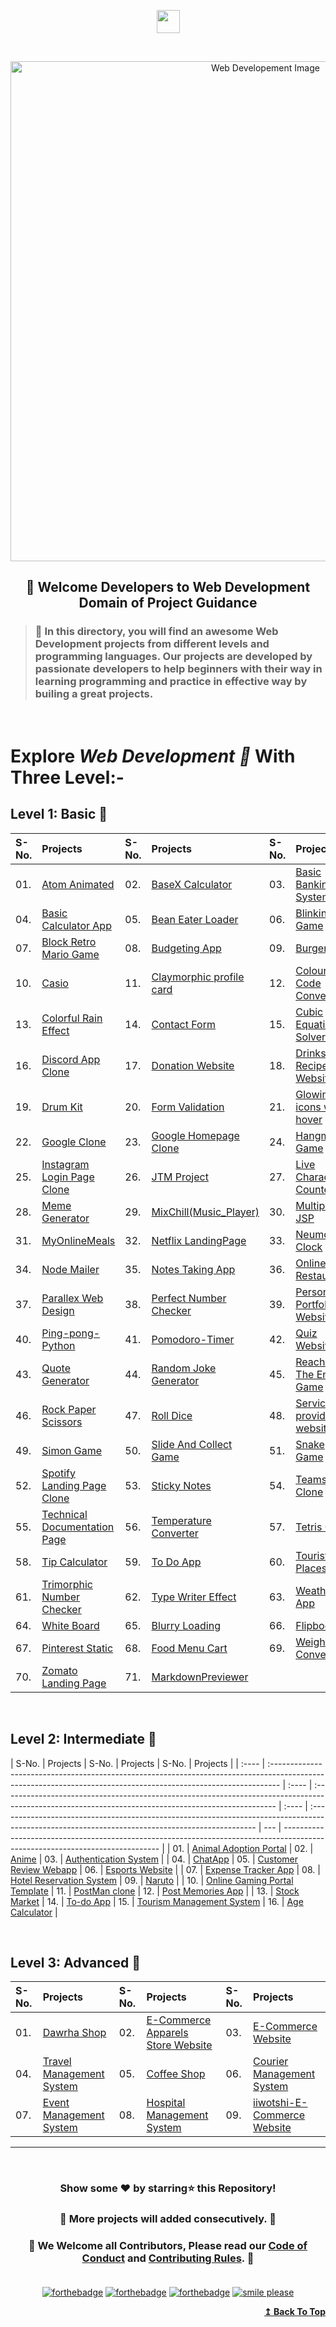 <p id="top" align="center"><img align="center" height="37" src="https://img.shields.io/badge/ Web Developement- 💻-yellow.svg?&style=for-the-badge&logo=KushalDas&logoColor=blue" /> </p><br>

<p align="center"><img src="http://www.parzlogic.com/wp-content/uploads/2017/10/web-dev.jpg" alt="Web Developement Image" width=800px />
   <h2><p align="center"><strong>🚦 Welcome Developers to Web Development Domain of Project Guidance </strong></p>
</p></h2>

> <h3>🏰 In this directory, you will find an awesome Web Development projects from different levels and programming languages. Our projects are developed by passionate developers to help beginners with their way in learning programming and practice in effective way by builing a great projects. </h3>

</br>

# Explore <i>Web Development 🎯</i> With Three Level:-

## Level 1: Basic 🚀

| S-No. | Projects                                                                                                                                                      | S-No. | Projects                                                                                                                                     | S-No. | Projects                                                                                                                                                |
| :---- | :------------------------------------------------------------------------------------------------------------------------------------------------------------ | :---- | :------------------------------------------------------------------------------------------------------------------------------------------- | :---- | :------------------------------------------------------------------------------------------------------------------------------------------------------ |
| 01.   | [Atom Animated](https://github.com/Kushal997-das/Project-Guidance/tree/main/Web%20Development/Basic/Atom%20animated)                                          | 02.   | [BaseX Calculator](https://github.com/Kushal997-das/Project-Guidance/tree/main/Web%20Development/Basic/BaseX_Calculator)                     | 03.   | [Basic Banking System](https://github.com/Kushal997-das/Project-Guidance/tree/main/Web%20Development/Basic/Basic%20Banking%20System)                    |
| 04.   | [Basic Calculator App](https://github.com/Kushal997-das/Project-Guidance/tree/main/Web%20Development/Basic/Basic%20Calculator%20App)                          | 05.   | [Bean Eater Loader](https://github.com/Kushal997-das/Project-Guidance/tree/main/Web%20Development/Basic/Bean%20Eater%20Loader)               | 06.   | [Blinking Game](https://github.com/Kushal997-das/Project-Guidance/tree/main/Web%20Development/Basic/Blinking%20Game)                                    |
| 07.   | [Block Retro Mario Game](https://github.com/Kushal997-das/Project-Guidance/tree/main/Web%20Development/Basic/Block%20Retro%20Mario%20Game)                    | 08.   | [Budgeting App](https://github.com/Kushal997-das/Project-Guidance/tree/main/Web%20Development/Basic/Budgeting%20App)                         | 09.   | [Burger Eye](https://github.com/Kushal997-das/Project-Guidance/tree/main/Web%20Development/Basic/Burger%20Eye)                                          |
| 10.   | [Casio](https://github.com/Kushal997-das/Project-Guidance/tree/main/Web%20Development/Basic/Casio)                                                            | 11.   | [Claymorphic profile card](https://github.com/Kushal997-das/Project-Guidance/tree/main/Web%20Development/Basic/Claymorphic%20profile%20card) | 12.   | [Colour Code Convertor](https://github.com/Kushal997-das/Project-Guidance/tree/main/Web%20Development/Basic/Color_Code_Converter)                       |
| 13.   | [Colorful Rain Effect](https://github.com/rajprem4214/Project-Guidance/tree/rain/Web%20Development/Basic/Colorful%20Rain%20Effect)                            | 14.   | [Contact Form](https://github.com/Kushal997-das/Project-Guidance/tree/main/Web%20Development/Basic/Contact%20Form)                           | 15.   | [Cubic Equation Solver](https://github.com/Kushal997-das/Project-Guidance/tree/main/Web%20Development/Basic/Cubic_Equation_Solver)                      |
| 16.   | [Discord App Clone](https://github.com/Kushal997-das/Project-Guidance/tree/main/Web%20Development/Basic/Discord_App_Clone)                                    | 17.   | [Donation Website](https://github.com/Kushal997-das/Project-Guidance/tree/main/Web%20Development/Basic/Donation%20Website)                   | 18.   | [Drinks Recipe Website](<https://github.com/Kushal997-das/Project-Guidance/tree/main/Web%20Development/Basic/Drinks%20Recipe%20Website(FruitNotBooze)>) |
| 19.   | [Drum Kit](https://github.com/Kushal997-das/Project-Guidance/tree/main/Web%20Development/Basic/Drum%20Kit)                                                    | 20.   | [Form Validation](https://github.com/Kushal997-das/Project-Guidance/tree/main/Web%20Development/Basic/Form%20Validation)                     | 21.   | [Glowing icons with hover](https://github.com/Kushal997-das/Project-Guidance/tree/main/Web%20Development/Basic/Glowing%20icons%20with%20hover)          |
| 22.   | [Google Clone](https://github.com/SamarpanCoder2002/Project-Guidance/tree/main/Web%20Development/Basic/Google%20Clone)                                        | 23.   | [Google Homepage Clone](https://github.com/rajprem4214/Project-Guidance/tree/gclone/Web%20Development/Basic/Google%20Homepage%20Clone)       | 24.   | [Hangman Game](https://github.com/rittikadeb/Project-Guidance/tree/hangman-game/Web%20Development/Basic/Hangman%20Game)                                 |
| 25.   | [Instagram Login Page Clone](https://github.com/abhilipsasahoo03/Project-Guidance/tree/main/Web%20Development%2FBasic%2FInstagram%20Login%20Page%20Clone)     | 26.   | [JTM Project](https://github.com/Kushal997-das/Project-Guidance/tree/main/Web%20Development/Basic/JTM%20Project)                             | 27.   | [Live Character Counter](https://github.com/Kushal997-das/Project-Guidance/tree/main/Web%20Development/Basic/Live%20Character%20Counter)                |
| 28.   | [Meme Generator](https://github.com/Kushal997-das/Project-Guidance/tree/main/Web%20Development/Basic/Meme-Generator)                                          | 29.   | [MixChill(Music_Player)](<https://github.com/Kushal997-das/Project-Guidance/tree/main/Web%20Development/Basic/MixChill(Music_Player)>)       | 30.   | [Multiply JSP](https://github.com/Kushal997-das/Project-Guidance/tree/main/Web%20Development/Basic/Multiply%20JSP)                                      |
| 31.   | [MyOnlineMeals](https://github.com/Kushal997-das/Project-Guidance/tree/main/Web%20Development/Basic/MyOnlineMeals)                                            | 32.   | [Netflix LandingPage](https://github.com/Kushal997-das/Project-Guidance/tree/main/Web%20Development/Basic/Netflix%20Landing%20Page)          | 33.   | [Neumorphic Clock](https://github.com/Kushal997-das/Project-Guidance/tree/main/Web%20Development/Basic/Neumorphic%20Clock)                              |
| 34.   | [Node Mailer](https://github.com/Kushal997-das/Project-Guidance/tree/main/Web%20Development/Basic/NodeMailer)                                                 | 35.   | [Notes Taking App](https://github.com/Kushal997-das/Project-Guidance/tree/main/Web%20Development/Basic/Notes%20Taking%20App)                 | 36.   | [Online Restaurant](https://github.com/Kushal997-das/Project-Guidance/tree/main/Web%20Development/Basic/Online%20Restaurant)                            |
| 37.   | [Parallex Web Design](https://github.com/Kushal997-das/Project-Guidance/tree/main/Web%20Development/Basic/Parallex-Web-Design)                                | 38.   | [Perfect Number Checker](https://github.com/Kushal997-das/Project-Guidance/tree/main/Web%20Development/Basic/Perfect%20Number%20Checker)     | 39.   | [Personal Portfolio Website](https://github.com/Kushal997-das/Project-Guidance/tree/main/Web%20Development/Basic/Personal%20Portfolio%20Website)        |
| 40.   | [Ping-pong-Python](https://github.com/Kushal997-das/Project-Guidance/tree/main/Web%20Development/Basic/Ping-pong-Python)                                      | 41.   | [Pomodoro-Timer](https://github.com/Kushal997-das/Project-Guidance/tree/main/Web%20Development/Basic/Pomodoro-Timer)                         | 42.   | [Quiz Website](https://github.com/Kushal997-das/Project-Guidance/tree/main/Web%20Development/Basic/Quiz%20Website)                                      |
| 43.   | [Quote Generator](https://github.com/SomyaRanjanSahu/Project-Guidance/tree/somya/Web%20Development/Basic/Quote%20Generator)                                   | 44.   | [Random Joke Generator](https://github.com/Kushal997-das/Project-Guidance/tree/main/Web%20Development/Basic/Random%20Joke%20Generator)       | 45.   | [Reach To The End Game](https://github.com/Kushal997-das/Project-Guidance/tree/main/Web%20Development/Basic/Reach%20To%20The%20End%20Game)              |
| 46.   | [Rock Paper Scissors](https://github.com/Kushal997-das/Project-Guidance/tree/main/Web%20Development/Basic/RockPaperScissors)                                  | 47.   | [Roll Dice](https://github.com/Kushal997-das/Project-Guidance/tree/main/Web%20Development/Basic/Roll%20Dice)                                 | 48.   | [Service providing website](https://github.com/charu1603/Project-Guidance/tree/main/Web%20Development/Intermediate/Service%20providing%20website)       |
| 49.   | [Simon Game](https://github.com/Kushal997-das/Project-Guidance/tree/main/Web%20Development/Basic/Simon%20Game)                                                | 50.   | [Slide And Collect Game](https://github.com/Kushal997-das/Project-Guidance/tree/main/Web%20Development/Basic/Slide%20And%20Collect%20Game)   | 51.   | [Snake Game](https://github.com/Rashmisingh-18/Project-Guidance/tree/main/Web%20Development/Basic/Snake%20Game)                                         |
| 52.   | [Spotify Landing Page Clone](https://github.com/abhilipsasahoo03/Project-Guidance/tree/my-patch/Web%20Development%2FBasic%2FSpotify%20Landing%20Page%20Clone) | 53.   | [Sticky Notes](https://github.com/Kushal997-das/Project-Guidance/tree/main/Web%20Development/Basic/Sticky%20Notes)                           | 54.   | [Teams Clone](https://github.com/Kushal997-das/Project-Guidance/tree/main/Web%20Development/Basic/Teams%20Clone)                                        |
| 55.   | [Technical Documentation Page](https://adhetya.github.io/Technical_Documentation_Page/)                                                                       | 56.   | [Temperature Converter](https://github.com/Kushal997-das/Project-Guidance/tree/main/Web%20Development/Basic/Temperature%20Converter)         | 57.   | [Tetris Game](https://github.com/SomyaRanjanSahu/Project-Guidance/tree/somya/Web%20Development/Basic/Tetris%20Game)                                     |
| 58.   | [Tip Calculator](https://github.com/RiyaBhandari-2811/Project-Guidance/tree/TipForm/Web%20Development)                                                        | 59.   | [To Do App](https://github.com/Kushal997-das/Project-Guidance/tree/main/Web%20Development/Basic/To%20Do%20App)                               | 60.   | [Tourist Places](https://github.com/Kushal997-das/Project-Guidance/tree/main/Web%20Development/Basic/Tourist%20Places)                                  |
| 61.   | [Trimorphic Number Checker](https://github.com/Kushal997-das/Project-Guidance/tree/main/Web%20Development/Basic/Trimorphic%20Number%20Checker)                | 62.   | [Type Writer Effect](https://github.com/Kushal997-das/Project-Guidance/tree/main/Web%20Development/Basic/Type%20Writer%20Effect)             | 63.   | [Weather App](https://github.com/Kushal997-das/Project-Guidance/tree/main/Web%20Development/Basic/Weather%20App)                                        |
| 64.   | [White Board](https://github.com/Kushal997-das/Project-Guidance/tree/main/Web%20Development/Basic/White%20Board)                                              | 65.   | [Blurry Loading](https://github.com/Kushal997-das/Project-Guidance/tree/main/Web%20Development/Basic/blurry_loading)                         | 66.   | [Flipbook](https://github.com/Kushal997-das/Project-Guidance/tree/main/Web%20Development/Basic/flipbook)                                                |
| 67.   | [Pinterest Static](https://github.com/Kushal997-das/Project-Guidance/tree/main/Web%20Development/Basic/pinterest-static)                                      | 68.   | [Food Menu Cart](https://github.com/Kushal997-das/Project-Guidance/tree/main/Web%20Development/Basic/Food%20Menu%20Cart)                     | 69.   | [Weight Converter](https://github.com/Kushal997-das/Project-Guidance/tree/main/Web%20Development/Basic/Weight-Converter)                                |
| 70.   | [Zomato Landing Page](https://github.com/Kushal997-das/Project-Guidance/tree/main/Web%20Development/Basic/Zomato-Landing-Page)                                | 71.   | [MarkdownPreviewer](https://github.com/Kushal997-das/Project-Guidance/tree/main/Web%20Development/Basic/Markdown%20Previewer)                |

<br>

## Level 2: Intermediate 🚀

| S-No. | Projects                                                                                                                                                        | S-No. | Projects                                                                                                                                            | S-No. | Projects                                                                                                                                        |
| :---- | :-------------------------------------------------------------------------------------------------------------------------------------------------------------- | :---- | :-------------------------------------------------------------------------------------------------------------------------------------------------- | :---- | :---------------------------------------------------------------------------------------------------------------------------------------------- | --- | ----------------------------------------------------------------------------------------------------------------------------- |
| 01.   | [Animal Adoption Portal](https://github.com/Kushal997-das/Project-Guidance/tree/main/Web%20Development/Intermediate/animal%20adoption%20portal)                 | 02.   | [Anime](https://github.com/Kushal997-das/Project-Guidance/tree/main/Web%20Development/Intermediate/Anime)                                           | 03.   | [Authentication System](https://github.com/Kushal997-das/Project-Guidance/tree/main/Web%20Development/Intermediate/Authentication%20System)     |
| 04.   | [ChatApp](https://github.com/Kushal997-das/Project-Guidance/tree/main/Web%20Development/Intermediate/ChatApp)                                                   | 05.   | [Customer Review Webapp](https://github.com/Kushal997-das/Project-Guidance/tree/main/Web%20Development/Intermediate/Customer%20Review%20Webapp)     | 06.   | [Esports Website](https://github.com/Kushal997-das/Project-Guidance/tree/main/Web%20Development/Intermediate/Esports%20Website)                 |
| 07.   | [Expense Tracker App](https://github.com/Kushal997-das/Project-Guidance/tree/main/Web%20Development/Intermediate/Expense%20Tracker%20App)                       | 08.   | [Hotel Reservation System](https://github.com/Kushal997-das/Project-Guidance/tree/main/Web%20Development/Intermediate/Hotel%20Reservation%20System) | 09.   | [Naruto](https://github.com/Kushal997-das/Project-Guidance/tree/main/Web%20Development/Intermediate/Naruto)                                     |
| 10.   | [Online Gaming Portal Template](https://github.com/Kushal997-das/Project-Guidance/tree/main/Web%20Development/Intermediate/Online%20Gaming%20Portal%20Template) | 11.   | [PostMan clone](https://github.com/Kushal997-das/Project-Guidance/tree/postman/Web%20Development)                                                   | 12.   | [Post Memories App](https://github.com/Kushal997-das/Project-Guidance/tree/main/Web%20Development/Intermediate/post-memories-app)               |
| 13.   | [Stock Market](https://github.com/Kushal997-das/Project-Guidance/tree/main/Web%20Development/Intermediate/Stock%20Market)                                       | 14.   | [To-do App](https://github.com/Kushal997-das/Project-Guidance/tree/main/Web%20Development/Intermediate/To-do%20app)                                 | 15.   | [Tourism Management System](https://github.com/Kushal997-das/Project-Guidance/tree/main/Web%20Development/Intermediate/TourismManagementSystem) | 16. | [Age Calculator](https://github.com/Kushal997-das/Project-Guidance/tree/main/Web%20Development/Intermediate/Age%20Calculator) |

<br>

## Level 3: Advanced 🚀

| S-No. | Projects                                                                                                                                        | S-No. | Projects                                                                                                                                                        | S-No. | Projects                                                                                                                                            |
| :---- | :---------------------------------------------------------------------------------------------------------------------------------------------- | :---- | :-------------------------------------------------------------------------------------------------------------------------------------------------------------- | :---- | :-------------------------------------------------------------------------------------------------------------------------------------------------- |
| 01.   | [Dawrha Shop](https://github.com/Kushal997-das/Project-Guidance/tree/main/Web%20Development/Advanced/Dawrha%20Shop)                             | 02.   | [E-Commerce Apparels Store Website](https://github.com/Kushal997-das/Project-Guidance/tree/main/Web%20Development/Advanced/E-Comm%20Apparels%20Store%20Website) | 03.   | [E-Commerce Website](https://github.com/Kushal997-das/Project-Guidance/tree/main/Web%20Development/Advanced/E-Commerce%20Website)                   |
| 04.   | [Travel Management System](https://github.com/Kushal997-das/Project-Guidance/tree/main/Web%20Development/Advanced/Travel%20Management%20System) | 05.   | [Coffee Shop](https://github.com/Kushal997-das/Project-Guidance/tree/main/Web%20Development/Advanced/coffee%20shop)                                             | 06.   | [Courier Management System](https://github.com/Kushal997-das/Project-Guidance/tree/main/Web%20Development/Advanced/courier%20management%20system)   |
| 07.   | [Event Management System](https://github.com/Kushal997-das/Project-Guidance/tree/main/Web%20Development/Advanced/event%20management%20system)   | 08.   | [Hospital Management System](https://github.com/Kushal997-das/Project-Guidance/tree/main/Web%20Development/Advanced/hospital%20management%20system)             | 09.   | [iiwotshi-E-Commerce Website](https://github.com/Kushal997-das/Project-Guidance/tree/main/Web%20Development/Advanced/iiwotshi-E-Commerce%20Website) |

---

<br/>
<h3> <p align="center">Show some ❤️ by starring⭐ this Repository!</p> </h3>

<h3> <p align="center"> 💌 More projects will added consecutively. 💌</p> </h3>

### <p align="center"> 🎉 We Welcome all Contributors, Please read our [Code of Conduct](https://github.com/Kushal997-das/Project-Guidance/blob/main/CODE_OF_CONDUCT.md) and [Contributing Rules](https://github.com/Kushal997-das/Project-Guidance/blob/main/CONTRIBUTING.md). 🎉<br> <br>

<div align="center">

[![forthebadge](https://forthebadge.com/images/badges/built-by-developers.svg)](https://forthebadge.com)
[![forthebadge](https://forthebadge.com/images/badges/built-with-love.svg)](https://forthebadge.com)
[![forthebadge](https://forthebadge.com/images/badges/built-with-swag.svg)](https://forthebadge.com)
[![smile please](https://forthebadge.com/images/badges/makes-people-smile.svg)](https://github.com/Kushal997-das/)

</div>
<div align="right">
  <b><a href="#top">↥ Back To Top</a></b>
</div>

